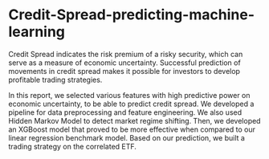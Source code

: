 # Credit-Spread-predicting-machine-learning

Credit Spread indicates the risk premium of a risky security, which can serve as a measure of economic uncertainty. Successful prediction of movements in credit spread makes it possible for investors to develop profitable trading strategies. 

In this report, we selected various features with high predictive power on economic uncertainty, to be able to predict credit spread. We developed a pipeline for data preprocessing and feature engineering. We also used Hidden Markov Model to detect market regime shifting. Then, we developed an XGBoost model that proved to be more effective when compared to our linear regression benchmark model. Based on our prediction, we built a trading strategy on the correlated ETF.
